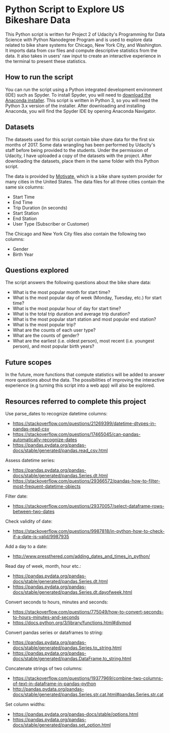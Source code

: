 # Python Script to Explore US Bikeshare Data
This Python script is written for Project 2 of Udacity's Programming for Data Science with Python Nanodegree Program and is used to explore data related to bike share systems for Chicago, New York City, and Washington. It imports data from csv files and compute descriptive statistics from the data. It also takes in users' raw input to create an interactive experience in the terminal to present these statistics.

## How to run the script
You can run the script using a Python integrated development environment (IDE) such as Spyder. To install Spyder, you will need to [download the Anaconda installer](https://www.anaconda.com/download/). This script is written in Python 3, so you will need the Python 3.x version of the installer. After downloading and installing Anaconda, you will find the Spyder IDE by opening Anaconda Navigator.

## Datasets
The datasets used for this script contain bike share data for the first six months of 2017. Some data wrangling has been performed by Udacity's staff before being provided to the students. Under the permission of Udacity, I have uploaded a copy of the datasets with the project. After downloading the datasets, place them in the same folder with this Python script.

The data is provided by [Motivate](https://www.motivateco.com/), which is a bike share system provider for many cities in the United States. The data files for all three cities contain the same six columns:
* Start Time
* End Time
* Trip Duration (in seconds)
* Start Station
* End Station
* User Type (Subscriber or Customer)

The Chicago and New York City files also contain the following two columns:
* Gender
* Birth Year

## Questions explored
The script answers the following questions about the bike share data:
* What is the most popular month for start time?
* What is the most popular day of week (Monday, Tuesday, etc.) for start time?
* What is the most popular hour of day for start time?
* What is the total trip duration and average trip duration?
* What is the most popular start station and most popular end station?
* What is the most popular trip?
* What are the counts of each user type?
* What are the counts of gender?
* What are the earliest (i.e. oldest person), most recent (i.e. youngest person), and most popular birth years?

## Future scopes
In the future, more functions that compute statistics will be added to answer more questions about the data. The possibilities of improving the interactive experience (e.g turning this script into a web app) will also be explored.

## Resources referred to complete this project
Use parse_dates to recognize datetime columns:
* https://stackoverflow.com/questions/21269399/datetime-dtypes-in-pandas-read-csv
* https://stackoverflow.com/questions/17465045/can-pandas-automatically-recognize-dates
* https://pandas.pydata.org/pandas-docs/stable/generated/pandas.read_csv.html

Assess datetime series:
* https://pandas.pydata.org/pandas-docs/stable/generated/pandas.Series.dt.html
* https://stackoverflow.com/questions/29366572/pandas-how-to-filter-most-frequent-datetime-objects

Filter date:
* https://stackoverflow.com/questions/29370057/select-dataframe-rows-between-two-dates

Check validity of date:
* https://stackoverflow.com/questions/9987818/in-python-how-to-check-if-a-date-is-valid/9987935

Add a day to a date:
* http://www.pressthered.com/adding_dates_and_times_in_python/

Read day of week, month, hour etc.:
* https://pandas.pydata.org/pandas-docs/stable/generated/pandas.Series.dt.html
* https://pandas.pydata.org/pandas-docs/stable/generated/pandas.Series.dt.dayofweek.html

Convert seconds to hours, minutes and seconds:
* https://stackoverflow.com/questions/775049/how-to-convert-seconds-to-hours-minutes-and-seconds
* https://docs.python.org/3/library/functions.html#divmod

Convert pandas series or dataframes to string:
* https://pandas.pydata.org/pandas-docs/stable/generated/pandas.Series.to_string.html
* https://pandas.pydata.org/pandas-docs/stable/generated/pandas.DataFrame.to_string.html

Concatenate strings of two columns:
* https://stackoverflow.com/questions/19377969/combine-two-columns-of-text-in-dataframe-in-pandas-python
* http://pandas.pydata.org/pandas-docs/stable/generated/pandas.Series.str.cat.html#pandas.Series.str.cat

Set column widths:
* https://pandas.pydata.org/pandas-docs/stable/options.html
* https://pandas.pydata.org/pandas-docs/stable/generated/pandas.set_option.html
